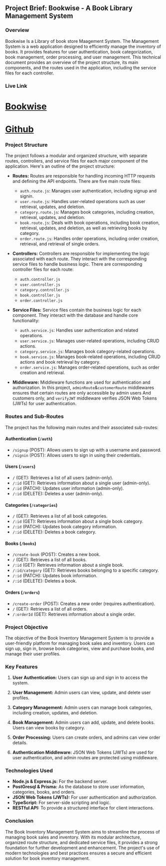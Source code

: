 ## Project Brief: Bookwise - A Book Library Management System

### Overview

Bookwise Is a Library of book store Maagement System. The Management System is a web application designed to efficiently manage the inventory of books. It provides features for user authentication, book categorization, book management, order processing, and user management. This technical document provides an overview of the project structure, its main components, and the routes used in the application, including the service files for each controller.


### Live Link
# [Bookwise](https://bookwise-server.vercel.app/)
# [Github](https://github.com/un-earthly/bookwise-prisma.git)

### Project Structure

The project follows a modular and organized structure, with separate routes, controllers, and service files for each major component of the application. Here's an outline of the project structure:

- **Routes:** Routes are responsible for handling incoming HTTP requests and defining the API endpoints. There are five main route files:

  - `auth.route.js`: Manages user authentication, including signup and signin.
  - `user.route.js`: Handles user-related operations such as user retrieval, updates, and deletion.
  - `category.route.js`: Manages book categories, including creation, retrieval, updates, and deletion.
  - `book.route.js`: Deals with book operations, including book creation, retrieval, updates, and deletion, as well as retrieving books by category.
  - `order.route.js`: Handles order operations, including order creation, retrieval, and retrieval of single orders.

- **Controllers:** Controllers are responsible for implementing the logic associated with each route. They interact with the corresponding service files to handle business logic. There are corresponding controller files for each route:

  - `auth.controller.js`
  - `user.controller.js`
  - `category.controller.js`
  - `book.controller.js`
  - `order.controller.js`

- **Service Files:** Service files contain the business logic for each component. They interact with the database and handle core functionality:

  - `auth.service.js`: Handles user authentication and related operations.
  - `user.service.js`: Manages user-related operations, including CRUD actions.
  - `category.service.js`: Manages book category-related operations.
  - `book.service.js`: Manages book-related operations, including CRUD actions and book retrieval by category.
  - `order.service.js`: Manages order-related operations, such as order creation and retrieval.

- **Middleware:** Middleware functions are used for authentication and authorization. In this project, `adminRoute`&`customerRoute` middlewares ensures that certain routes are only accessible by admin users And customers only, and `verifyJWT` middleware verifies JSON Web Tokens (JWTs) for user authentication.

### Routes and Sub-Routes

The project has the following main routes and their associated sub-routes:

#### Authentication (`/auth`)

- `/signup` (POST): Allows users to sign up with a username and password.
- `/signin` (POST): Allows users to sign in using their credentials.

#### Users (`/users`)

- `/` (GET): Retrieves a list of all users (admin-only).
- `/:id` (GET): Retrieves information about a single user (admin-only).
- `/:id` (PATCH): Updates user information (admin-only).
- `/:id` (DELETE): Deletes a user (admin-only).

#### Categories (`/categories`)

- `/` (GET): Retrieves a list of all book categories.
- `/:id` (GET): Retrieves information about a single book category.
- `/:id` (PATCH): Updates book category information.
- `/:id` (DELETE): Deletes a book category.

#### Books (`/books`)

- `/create-book` (POST): Creates a new book.
- `/` (GET): Retrieves a list of all books.
- `/:id` (GET): Retrieves information about a single book.
- `/:id/category` (GET): Retrieves books belonging to a specific category.
- `/:id` (PATCH): Updates book information.
- `/:id` (DELETE): Deletes a book.

#### Orders (`/orders`)

- `/create-order` (POST): Creates a new order (requires authentication).
- `/` (GET): Retrieves a list of all orders.
- `/:orderId` (GET): Retrieves information about a single order.


### Project Objective

The objective of the Book Inventory Management System is to provide a user-friendly platform for managing book sales and inventory. Users can sign up, sign in, browse book categories, view and purchase books, and manage their user profiles.

### Key Features

1. **User Authentication:** Users can sign up and sign in to access the system.

2. **User Management:** Admin users can view, update, and delete user profiles.

3. **Category Management:** Admin users can manage book categories, including creation, updates, and deletion.

4. **Book Management:** Admin users can add, update, and delete books. Users can view books by category.

5. **Order Processing:** Users can create orders, and admins can view order details.

6. **Authentication Middleware:** JSON Web Tokens (JWTs) are used for user authentication, and admin routes are protected using middleware.

### Technologies Used

- **Node.js & Express.js:** For the backend server.
- **PostGresql & Prisma:** As the database to store user information, categories, books, and orders.
- **JSON Web Tokens (JWTs):** For user authentication and authorization.
- **TypeScript:** For server-side scripting and logic.
- **RESTful API:** To provide a structured interface for client interactions.


### Conclusion

The Book Inventory Management System aims to streamline the process of managing book sales and inventory. With its modular architecture, organized route structure, and dedicated service files, it provides a strong foundation for further development and enhancement. The project's use of modern technologies and best practices ensures a secure and efficient solution for book inventory management.